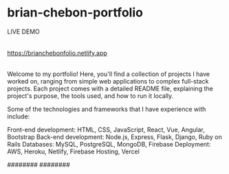 # brian-chebon-portfolio

LIVE DEMO
######

https://brianchebonfolio.netlify.app




######
Welcome to my portfolio! Here, you'll find a collection of projects I have worked on, ranging from simple web applications to complex full-stack projects. Each project comes with a detailed README file, explaining the project's purpose, the tools used, and how to run it locally.

Some of the technologies and frameworks that I have experience with include:

Front-end development: HTML, CSS, JavaScript, React, Vue, Angular, Bootstrap
Back-end development: Node.js, Express, Flask, Django, Ruby on Rails
Databases: MySQL, PostgreSQL, MongoDB, Firebase
Deployment: AWS, Heroku, Netlify, Firebase Hosting, Vercel

########
########
 
